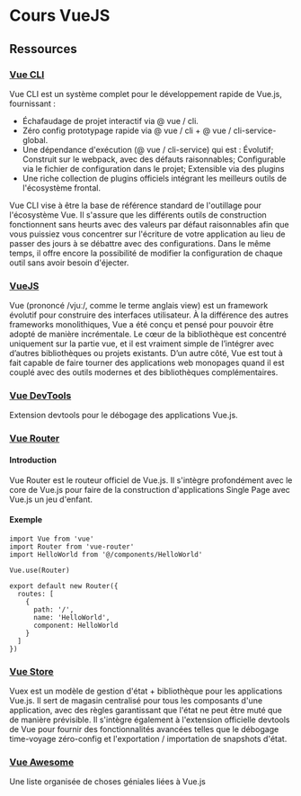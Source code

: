 # Cours VueJS

## Ressources

### [Vue CLI](https://cli.vuejs.org/guide/)

Vue CLI est un système complet pour le développement rapide de Vue.js, fournissant :

- Échafaudage de projet interactif via @ vue / cli.
- Zéro config prototypage rapide via @ vue / cli + @ vue / cli-service-global.
- Une dépendance d'exécution (@ vue / cli-service) qui est :
Évolutif;
Construit sur le webpack, avec des défauts raisonnables;
Configurable via le fichier de configuration dans le projet;
Extensible via des plugins
- Une riche collection de plugins officiels intégrant les meilleurs outils de l'écosystème frontal.

Vue CLI vise à être la base de référence standard de l'outillage pour l'écosystème Vue. Il s'assure que les différents outils de construction fonctionnent sans heurts avec des valeurs par défaut raisonnables afin que vous puissiez vous concentrer sur l'écriture de votre application au lieu de passer des jours à se débattre avec des configurations. Dans le même temps, il offre encore la possibilité de modifier la configuration de chaque outil sans avoir besoin d'éjecter.

### [VueJS](https://vuejs.org/v2/guide/)

Vue (prononcé /vjuː/, comme le terme anglais view) est un framework évolutif pour construire des interfaces utilisateur. À la différence des autres frameworks monolithiques, Vue a été conçu et pensé pour pouvoir être adopté de manière incrémentale. Le cœur de la bibliothèque est concentré uniquement sur la partie vue, et il est vraiment simple de l’intégrer avec d’autres bibliothèques ou projets existants. D’un autre côté, Vue est tout à fait capable de faire tourner des applications web monopages quand il est couplé avec des outils modernes et des bibliothèques complémentaires.

### [Vue DevTools](https://github.com/vuejs/vue-devtools)

Extension devtools pour le débogage des applications Vue.js.

### [Vue Router](https://router.vuejs.org/)

#### Introduction

Vue Router est le routeur officiel de Vue.js. Il s'intègre profondément avec le core de Vue.js pour faire de la construction d'applications Single Page avec Vue.js un jeu d'enfant.

#### Exemple

```
import Vue from 'vue'
import Router from 'vue-router'
import HelloWorld from '@/components/HelloWorld'

Vue.use(Router)

export default new Router({
  routes: [
    {
      path: '/',
      name: 'HelloWorld',
      component: HelloWorld
    }
  ]
})
```

### [Vue Store](https://vuex.vuejs.org/)

Vuex est un modèle de gestion d'état + bibliothèque pour les applications Vue.js. Il sert de magasin centralisé pour tous les composants d'une application, avec des règles garantissant que l'état ne peut être muté que de manière prévisible. Il s'intègre également à l'extension officielle devtools de Vue pour fournir des fonctionnalités avancées telles que le débogage time-voyage zéro-config et l'exportation / importation de snapshots d'état.

### [Vue Awesome](https://github.com/vuejs/awesome-vue)

Une liste organisée de choses géniales liées à Vue.js
